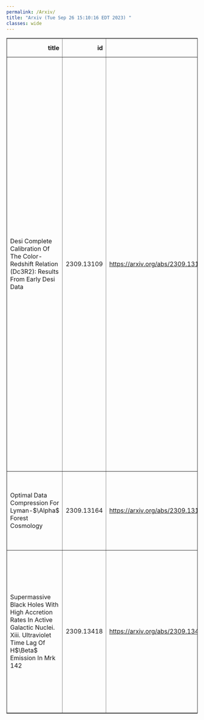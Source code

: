 ```yaml
---
permalink: /Arxiv/
title: "Arxiv (Tue Sep 26 15:10:16 EDT 2023) "
classes: wide
---
```

<table border="1" class="dataframe">
  <thead>
    <tr style="text-align: right;">
      <th>title</th>
      <th>id</th>
      <th>url</th>
      <th>authors</th>
      <th>Local Authors</th>
    </tr>
  </thead>
  <tbody>
    <tr>
      <td>Desi Complete Calibration Of The Color-Redshift Relation (Dc3R2):   Results From Early Desi Data</td>
      <td>2309.13109</td>
      <td><a href="https://arxiv.org/abs/2309.13109" target="_blank">https://arxiv.org/abs/2309.13109</a></td>
      <td>J. Mccullough, D. Gruen, A. Amon, A. Roodman, D. Masters, A. Raichoor, D. Schlegel, R. Canning, F. J. Castander, J. Derose, R. Miquel, J. Myles, J. A. Newman, A. Slosar, J. Speagle, M. J. Wilson, J. Aguilar, S. Ahlen, S. Bailey, D. Brooks, T. Claybaugh, S. Cole, K. Dawson, A. De La Macorra, P. Doel, J. E. Forero-Romero, S. Gontcho A Gontcho, J. Guy, R. Kehoe, A. Kremin, M. Landriau, L. Le Guillou, M. Levi, M. Manera, P. Martini, A. Meisner, J. Moustakas, J. Nie, W. J. Percival, C. Poppett, F. Prada, M. Rezaie, G. Rossi, E. Sanchez, H. Seo, G. Tarlé, B. A. Weaver, Z. Zhou, H. Zou</td>
      <td>Paul Martini</td>
    </tr>
    <tr>
      <td>Optimal Data Compression For Lyman-$\Alpha$ Forest Cosmology</td>
      <td>2309.13164</td>
      <td><a href="https://arxiv.org/abs/2309.13164" target="_blank">https://arxiv.org/abs/2309.13164</a></td>
      <td>Francesca Gerardi, Andrei Cuceu, Benjamin Joachimi, Seshadri Nadathur, Andreu Font-Ribera</td>
      <td>Andrei Cuceu</td>
    </tr>
    <tr>
      <td>Supermassive Black Holes With High Accretion Rates In Active Galactic   Nuclei. Xiii. Ultraviolet Time Lag Of H$\Beta$ Emission In Mrk 142</td>
      <td>2309.13418</td>
      <td><a href="https://arxiv.org/abs/2309.13418" target="_blank">https://arxiv.org/abs/2309.13418</a></td>
      <td>V. C. Khatu, S. C. Gallagher, K. Horne, E. M. Cackett, C. Hu, S. Pasquini, P. Hall, J. -M. Wang, W. -H. Bian, Y. -R. Li, J. -M. Bai, Y. -J. Chen, P. Du, M. Goad, B. -W. Jiang, S. -S. Li, Y. -Y. Songsheng, C. Wang, M. Xiao, Z. Yu</td>
      <td>Zhefu Yu</td>
    </tr>
  </tbody>
</table>